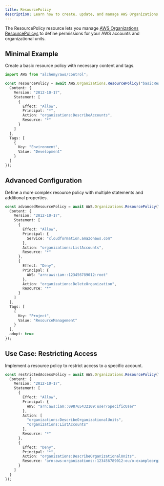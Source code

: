 ```yaml
---
title: ResourcePolicy
description: Learn how to create, update, and manage AWS Organizations ResourcePolicys using Alchemy Cloud Control.
---
```



The ResourcePolicy resource lets you manage [AWS Organizations ResourcePolicys](https://docs.aws.amazon.com/organizations/latest/userguide/) to define permissions for your AWS accounts and organizational units.

## Minimal Example

Create a basic resource policy with necessary content and tags.

```ts
import AWS from "alchemy/aws/control";

const resourcePolicy = await AWS.Organizations.ResourcePolicy("basicResourcePolicy", {
  Content: {
    Version: "2012-10-17",
    Statement: [
      {
        Effect: "Allow",
        Principal: "*",
        Action: "organizations:DescribeAccounts",
        Resource: "*"
      }
    ]
  },
  Tags: [
    {
      Key: "Environment",
      Value: "Development"
    }
  ]
});
```

## Advanced Configuration

Define a more complex resource policy with multiple statements and additional properties.

```ts
const advancedResourcePolicy = await AWS.Organizations.ResourcePolicy("advancedResourcePolicy", {
  Content: {
    Version: "2012-10-17",
    Statement: [
      {
        Effect: "Allow",
        Principal: {
          Service: "cloudformation.amazonaws.com"
        },
        Action: "organizations:ListAccounts",
        Resource: "*"
      },
      {
        Effect: "Deny",
        Principal: {
          AWS: "arn:aws:iam::123456789012:root"
        },
        Action: "organizations:DeleteOrganization",
        Resource: "*"
      }
    ]
  },
  Tags: [
    {
      Key: "Project",
      Value: "ResourceManagement"
    }
  ],
  adopt: true
});
```

## Use Case: Restricting Access

Implement a resource policy to restrict access to a specific account.

```ts
const restrictedAccessPolicy = await AWS.Organizations.ResourcePolicy("restrictedAccessPolicy", {
  Content: {
    Version: "2012-10-17",
    Statement: [
      {
        Effect: "Allow",
        Principal: {
          AWS: "arn:aws:iam::098765432109:user/SpecificUser"
        },
        Action: [
          "organizations:DescribeOrganizationalUnits",
          "organizations:ListAccounts"
        ],
        Resource: "*"
      },
      {
        Effect: "Deny",
        Principal: "*",
        Action: "organizations:DescribeOrganizationalUnits",
        Resource: "arn:aws:organizations::123456789012:ou/o-exampleorgid/ou-exampleouid"
      }
    ]
  }
});
```
